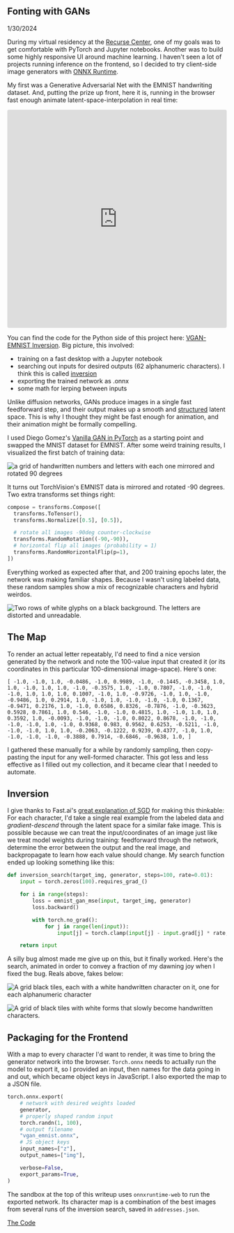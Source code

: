 ## Fonting with GANs

1/30/2024

During my virtual residency at the [Recurse Center](https://www.recurse.com/), one of my goals was to get comfortable with PyTorch and Jupyter notebooks. Another was to build some highly responsive UI around machine learning. I haven't seen a lot of projects running inference on the frontend, so I decided to try client-side image generators with [ONNX Runtime](https://onnxruntime.ai/docs/get-started/with-javascript.html).

My first was a Generative Adversarial Net with the EMNIST handwriting dataset. And, putting the prize up front, here it is, running in the browser fast enough animate latent-space-interpolation in real time:

<iframe src="https://codesandbox.io/embed/7rd69j?view=Editor+%2B+Preview&module=%2Fsrc%2Findex.js&hidenavigation=1"
     style="width:100%; height: 500px; border:0; border-radius: 4px; overflow:hidden;"
     title="EMNIST ONNX demo"
     allow="accelerometer; ambient-light-sensor; camera; encrypted-media; geolocation; gyroscope; hid; microphone; midi; payment; usb; vr; xr-spatial-tracking"
     sandbox="allow-forms allow-modals allow-popups allow-presentation allow-same-origin allow-scripts"
   ></iframe>

You can find the code for the Python side of this project here: [VGAN-EMNIST Inversion](https://github.com/zackrdavis/VGAN-EMNIST-Inversion). Big picture, this involved:

- training on a fast desktop with a Jupyter notebook
- searching out inputs for desired outputs (62 alphanumeric characters). I think this is called [inversion](https://arxiv.org/pdf/2101.05278.pdf)
- exporting the trained network as .onnx
- some math for lerping between inputs

Unlike diffusion networks, GANs produce images in a single fast feedforward step, and their output makes up a smooth and [structured](https://machinelearningmastery.com/how-to-interpolate-and-perform-vector-arithmetic-with-faces-using-a-generative-adversarial-network/) latent space. This is why I thought they might be fast enough for animation, and their animation might be formally compelling.

I used Diego Gomez's [Vanilla GAN in PyTorch](https://github.com/diegoalejogm/gans) as a starting point and swapped the MNIST dataset for EMNIST. After some weird training results, I visualized the first batch of training data:

![a grid of handwritten numbers and letters with each one mirrored and rotated 90 degrees](twisted_samples.png "twisted")

It turns out TorchVision's EMNIST data is mirrored and rotated -90 degrees. Two extra transforms set things right:

```python
compose = transforms.Compose([
  transforms.ToTensor(),
  transforms.Normalize([0.5], [0.5]),

  # rotate all images -90deg counter-clockwise
  transforms.RandomRotation((-90,-90)),
  # horizontal flip all images (probability = 1)
  transforms.RandomHorizontalFlip(p=1),
])
```

Everything worked as expected after that, and 200 training epochs later, the network was making familiar shapes. Because I wasn't using labeled data, these random samples show a mix of recognizable characters and hybrid weirdos.

![Two rows of white glyphs on a black background. The letters are distorted and unreadable.](weirdos.png "Obageyix loernags!")

## The Map

To render an actual letter repeatably, I'd need to find a nice version generated by the network and note the 100-value input that created it (or its coordinates in this particular 100-dimensional image-space). Here's one:

`[
    -1.0, -1.0, 1.0, -0.0486, -1.0, 0.9989, -1.0, -0.1445, -0.3458, 1.0, 1.0,
    -1.0, 1.0, 1.0, -1.0, -0.3575, 1.0, -1.0, 0.7807, -1.0, -1.0, -1.0, 1.0,
    1.0, 1.0, 0.1007, -1.0, 1.0, -0.9726, -1.0, 1.0, -1.0, -0.9486, 1.0, 0.2914,
    1.0, -1.0, 1.0, -1.0, -1.0, -1.0, 0.1367, -0.9471, 0.2176, 1.0, -1.0,
    0.6586, 0.8326, -0.7876, -1.0, -0.3623, 0.5928, 0.7861, 1.0, 0.546, -1.0,
    -1.0, 0.4815, 1.0, -1.0, 1.0, 1.0, 0.3592, 1.0, -0.0093, -1.0, -1.0, -1.0,
    0.8022, 0.8678, -1.0, -1.0, -1.0, -1.0, 1.0, -1.0, 0.9368, 0.983, 0.9562,
    0.6253, -0.5211, -1.0, -1.0, -1.0, 1.0, 1.0, -0.2063, -0.1222, 0.9239,
    0.4377, -1.0, 1.0, -1.0, -1.0, -1.0, -0.3888, 0.7914, -0.6846, -0.9638, 1.0,
  ]`

I gathered these manually for a while by randomly sampling, then copy-pasting the input for any well-formed character. This got less and less effective as I filled out my collection, and it became clear that I needed to automate.

## Inversion

I give thanks to Fast.ai's [great explanation of SGD](https://github.com/fastai/fastbook/blob/master/04_mnist_basics.ipynb) for making this thinkable: For each character, I'd take a single real example from the labeled data and _gradient-descend_ through the latent space for a similar fake image. This is possible because we can treat the input/coordinates of an image just like we treat model weights during training: feedforward through the network, determine the error between the output and the real image, and backpropagate to learn how each value should change. My search function ended up looking something like this:

```python
def inversion_search(target_img, generator, steps=100, rate=0.01):
	input = torch.zeros(100).requires_grad_()

    for i in range(steps):
        loss = emnist_gan_mse(input, target_img, generator)
        loss.backward()

        with torch.no_grad():
            for j in range(len(input)):
                input[j] = torch.clamp(input[j] - input.grad[j] * rate, -1, 1)

    return input
```

A silly bug almost made me give up on this, but it finally worked. Here's the search, animated in order to convey a fraction of my dawning joy when I fixed the bug. Reals above, fakes below:

![A grid black tiles, each with a white handwritten character on it, one for each alphanumeric character](reals.png "interesting 'm'")

![A grid of black tiles with white forms that slowly become handwritten characters.](search.gif "satisfaction")

## Packaging for the Frontend

With a map to every character I'd want to render, it was time to bring the generator network into the browser. `Torch.onnx` needs to actually run the model to export it, so I provided an input, then names for the data going in and out, which became object keys in JavaScript. I also exported the map to a JSON file.

```python
torch.onnx.export(
	# network with desired weights loaded
	generator,
	# properly shaped random input
	torch.randn(1, 100),
	# output filename
	"vgan_emnist.onnx",
	# JS object keys
    input_names=["z"],
    output_names=["img"],

    verbose=False,
    export_params=True,
)
```

The sandbox at the top of this writeup uses `onnxruntime-web` to run the exported network. Its character map is a combination of the best images from several runs of the inversion search, saved in `addresses.json`.

[The Code](https://github.com/zackrdavis/VGAN-EMNIST-Inversion)
